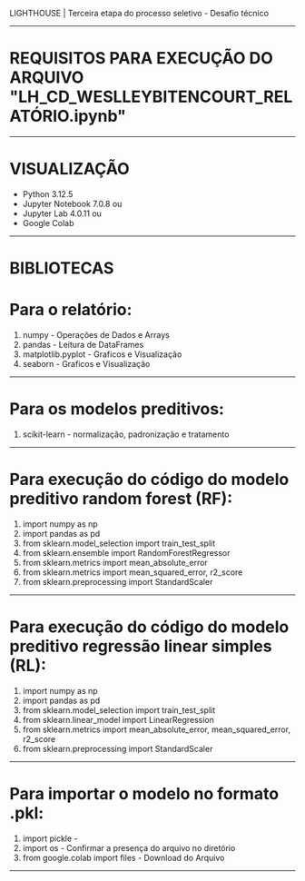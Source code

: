 LIGHTHOUSE | Terceira etapa do processo seletivo - Desafio técnico

------

# REQUISITOS PARA EXECUÇÃO DO ARQUIVO "LH_CD_WESLLEYBITENCOURT_RELATÓRIO.ipynb"

------

# VISUALIZAÇÃO
- Python 3.12.5
- Jupyter Notebook 7.0.8
ou
- Jupyter Lab 4.0.11
ou 
- Google Colab

------

# BIBLIOTECAS

# Para o relatório:
1. numpy - Operações de Dados e Arrays
2. pandas - Leitura de DataFrames
3. matplotlib.pyplot - Graficos e Visualização
4. seaborn - Graficos e Visualização

------

# Para os modelos preditivos:
1. scikit-learn - normalização, padronização e tratamento

------

# Para execução do código do modelo preditivo random forest (RF):
1. import numpy as np
2. import pandas as pd
3. from sklearn.model_selection import train_test_split
4. from sklearn.ensemble import RandomForestRegressor
5. from sklearn.metrics import mean_absolute_error
6. from sklearn.metrics import mean_squared_error, r2_score
7. from sklearn.preprocessing import StandardScaler

------

# Para execução do código do modelo preditivo regressão linear simples (RL):
1. import numpy as np
2. import pandas as pd
3. from sklearn.model_selection import train_test_split
4. from sklearn.linear_model import LinearRegression
5. from sklearn.metrics import mean_absolute_error, mean_squared_error, r2_score
6. from sklearn.preprocessing import StandardScaler

------

# Para importar o modelo no formato .pkl:
1. import pickle - 
2. import os - Confirmar a presença do arquivo no diretório
3. from google.colab import files - Download do Arquivo

------
